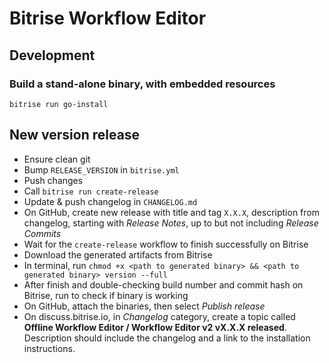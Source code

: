 # Bitrise Workflow Editor


## Development

### Build a stand-alone binary, with embedded resources

```
bitrise run go-install
```

## New version release

- Ensure clean git
- Bump `RELEASE_VERSION` in `bitrise.yml`
- Push changes
- Call `bitrise run create-release`
- Update & push changelog in `CHANGELOG.md`
- On GitHub, create new release with title and tag `X.X.X`, description from changelog, starting with *Release Notes*, up to but not including *Release Commits*
- Wait for the `create-release` workflow to finish successfully on Bitrise
- Download the generated artifacts from Bitrise
- In terminal, run `chmod +x <path to generated binary> && <path to generated binary> version --full`
- After finish and double-checking build number and commit hash on Bitrise, run <path to generated binary> to check if binary is working
- On GitHub, attach the binaries, then select *Publish release*
- On discuss.bitrise.io, in *Changelog* category, create a topic called **Offline Workflow Editor / Workflow Editor v2 vX.X.X released**. Description should include the changelog and a link to the installation instructions.
